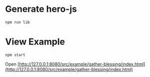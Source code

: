 # Generate hero-js
```
npm run lib

```

# View Example
```
npm start
```
Open [http://127.0.0.1:8080/src/example/gather-blessing/index.html](http://127.0.0.1:8080/src/example/gather-blessing/index.html)